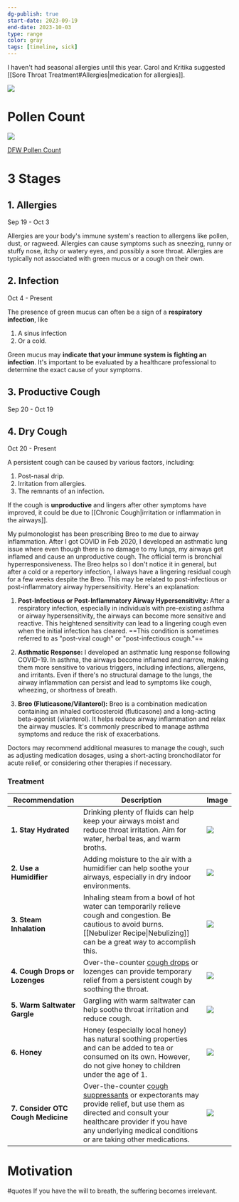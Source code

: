 ```yaml
---
dg-publish: true
start-date: 2023-09-19
end-date: 2023-10-03
type: range
color: gray
tags: [timeline, sick]
---
```


I haven't had seasonal allergies until this year. Carol and Kritika suggested [[Sore Throat Treatment#Allergies|medication for allergies]].


![](https://i.imgur.com/jVN7lGJ.png)

# Pollen Count

![](https://i.imgur.com/xrUxFxX.png)

[DFW Pollen Count](https://www.kleenex.com/en-us/pollen-count/Dallas-Fort-Worth)

# 3 Stages
## 1. Allergies
Sep 19 - Oct 3

Allergies are your body's immune system's reaction to allergens like pollen, dust, or ragweed. Allergies can cause symptoms such as sneezing, runny or stuffy nose, itchy or watery eyes, and possibly a sore throat. Allergies are typically not associated with green mucus or a cough on their own.

## 2. Infection
Oct 4 - Present

The presence of green mucus can often be a sign of a **respiratory infection**, like
1. A sinus infection
2. Or a cold.

Green mucus may **indicate that your immune system is fighting an infection**. It's important to be evaluated by a healthcare professional to determine the exact cause of your symptoms.

## 3. Productive Cough
Sep 20 - Oct 19

## 4. Dry Cough
Oct 20 - Present

A persistent cough can be caused by various factors, including:
1. Post-nasal drip.
2. Irritation from allergies.
3. The remnants of an infection.

If the cough is **unproductive** and lingers after other symptoms have improved, it could be due to [[Chronic Cough|irritation or inflammation in the airways]].


My pulmonologist has been prescribing Breo to me due to airway inflammation. After I got COVID in Feb 2020, I developed an asthmatic lung issue where even though there is no damage to my lungs, my airways get inflamed and cause an unproductive cough. The official term is bronchial hyperresponsiveness. The Breo helps so I don't notice it in general, but after a cold or a repertory infection, I always have a lingering residual cough for a few weeks despite the Breo. This may be related to post-infectious or post-inflammatory airway hypersensitivity. Here's an explanation:

1. **Post-Infectious or Post-Inflammatory Airway Hypersensitivity:** After a respiratory infection, especially in individuals with pre-existing asthma or airway hypersensitivity, the airways can become more sensitive and reactive. This heightened sensitivity can lead to a lingering cough even when the initial infection has cleared. ==This condition is sometimes referred to as "post-viral cough" or "post-infectious cough."==
    
2. **Asthmatic Response:** I developed an asthmatic lung response following COVID-19. In asthma, the airways become inflamed and narrow, making them more sensitive to various triggers, including infections, allergens, and irritants. Even if there's no structural damage to the lungs, the airway inflammation can persist and lead to symptoms like cough, wheezing, or shortness of breath.
    
3. **Breo (Fluticasone/Vilanterol):** Breo is a combination medication containing an inhaled corticosteroid (fluticasone) and a long-acting beta-agonist (vilanterol). It helps reduce airway inflammation and relax the airway muscles. It's commonly prescribed to manage asthma symptoms and reduce the risk of exacerbations.
    

Doctors may recommend additional measures to manage the cough, such as adjusting medication dosages, using a short-acting bronchodilator for acute relief, or considering other therapies if necessary.

### Treatment

| Recommendation              | Description                                                                                                                                                                                                          | Image                       |
|-----------------------------|----------------------------------------------------------------------------------------------------------------------------------------------------------------------------------------------------------------------|-----------------------------|
| **1. Stay Hydrated**               | Drinking plenty of fluids can help keep your airways moist and reduce throat irritation. Aim for water, herbal teas, and warm broths.                                                                                | ![](https://www.realsimple.com/thmb/4Uxr_CKC7aR-UhEicIvVqLaiO0k=/1500x0/filters:no_upscale():max_bytes(150000):strip_icc()/GettyImages-488636063-5ab2dbd8a8ff48049cfd36e8ad841ae5.jpg)               |
| **2. Use a Humidifier**            | Adding moisture to the air with a humidifier can help soothe your airways, especially in dry indoor environments.                                                                                                    | ![](https://m.media-amazon.com/images/I/61xVEBuLHHL.jpg)            |
| **3. Steam Inhalation**            | Inhaling steam from a bowl of hot water can temporarily relieve cough and congestion. Be cautious to avoid burns. [[Nebulizer Recipe\|Nebulizing]] can be a great way to accomplish this.                                                  | ![](https://m.media-amazon.com/images/I/61uQ47WvWWL._SL1500_.jpg)            |
| **4. Cough Drops or Lozenges**     | Over-the-counter [cough drops](https://essentialoil-life.com/products/young-living-thieves-essential-oil-infused-cough-drops) or lozenges can provide temporary relief from a persistent cough by soothing the throat.                                                                                                | ![](https://essentialoil-life.com/cdn/shop/products/Young-Living-Thieves-Essential-Oil-Infused-Cough-Drops.png?v=1668662848)     |
| **5. Warm Saltwater Gargle**       | Gargling with warm saltwater can help soothe throat irritation and reduce cough.                                                                                                                                     | ![](https://www.seasaltsofhawaii.com/cdn/shop/articles/Kona_Gargeling_Salt_1379x.jpg?v=1585525299)       |
| **6. Honey**                       | Honey (especially local honey) has natural soothing properties and can be added to tea or consumed on its own. However, do not give honey to children under the age of 1.                                            | ![](https://cdn-prod.medicalnewstoday.com/content/images/articles/302/302572/a-spoonful-of-honey-from-a-jar.jpg)                      |
| **7. Consider OTC Cough Medicine** | Over-the-counter [cough suppressants](https://www.cvs.com/shop/delsym-cough-suppressant-liquid-prodid-1011707) or expectorants may provide relief, but use them as directed and consult your healthcare provider if you have any underlying medical conditions or are taking other medications. | ![](https://m.media-amazon.com/images/I/81DYDlqlSdL.jpg) |


# Motivation
#quotes
If you have the will to breath, the suffering becomes irrelevant.